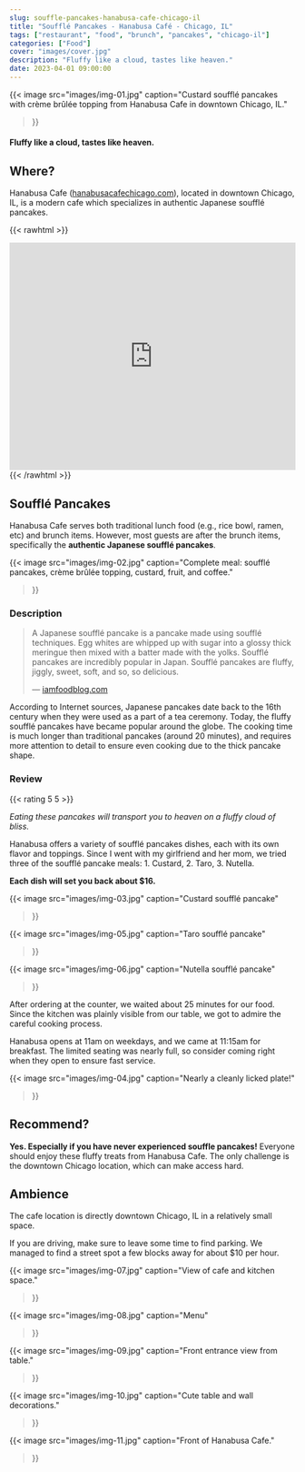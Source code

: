 ```yaml
---
slug: souffle-pancakes-hanabusa-cafe-chicago-il
title: "Soufflé Pancakes - Hanabusa Café - Chicago, IL"
tags: ["restaurant", "food", "brunch", "pancakes", "chicago-il"]
categories: ["Food"]
cover: "images/cover.jpg"
description: "Fluffy like a cloud, tastes like heaven."
date: 2023-04-01 09:00:00
---
```


{{< image
    src="images/img-01.jpg"
    caption="Custard soufflé pancakes with crème brûlée topping from Hanabusa Cafe in downtown Chicago, IL."
>}}

#### Fluffy like a cloud, tastes like heaven.

## Where?

Hanabusa Cafe ([hanabusacafechicago.com](https://www.hanabusacafechicago.com/)), located in downtown Chicago, IL, is a modern cafe which specializes in authentic Japanese soufflé pancakes.

{{< rawhtml >}}
<br/>
<iframe src="https://www.google.com/maps/embed?pb=!1m18!1m12!1m3!1d2970.5064351907226!2d-87.62895328433287!3d41.881964473151015!2m3!1f0!2f0!3f0!3m2!1i1024!2i768!4f13.1!3m3!1m2!1s0x880e2dae45610401%3A0x1dc1809b6722610!2sHanabusa%20Cafe!5e0!3m2!1sen!2sus!4v1680361040054!5m2!1sen!2sus" width="800" height="400" frameborder="0" style="border:0; max-width:100%;" allowfullscreen></iframe>
{{< /rawhtml >}}

## Soufflé Pancakes

Hanabusa Cafe serves both traditional lunch food (e.g., rice bowl, ramen, etc) and brunch items. However, most guests are after the brunch items, specifically the **authentic Japanese soufflé pancakes**.

{{< image
    src="images/img-02.jpg"
    caption="Complete meal: soufflé pancakes, crème brûlée topping, custard, fruit, and coffee."
>}}

### Description

> A Japanese soufflé pancake is a pancake made using soufflé techniques. Egg whites are whipped up with sugar into a glossy thick meringue then mixed with a batter made with the yolks. Soufflé pancakes are incredibly popular in Japan. Soufflé pancakes are fluffy, jiggly, sweet, soft, and so, so delicious.
>
> &mdash; [iamfoodblog.com](https://iamafoodblog.com/fluffy-japanese-pancakes-souffle-pancake-recipe/)

According to Internet sources, Japanese pancakes date back to the 16th century when they were used as a part of a tea ceremony.
Today, the fluffy soufflé pancakes have became popular around the globe.
The cooking time is much longer than traditional pancakes (around 20 minutes), and requires more attention to detail to ensure even cooking due to the thick pancake shape.

### Review

{{< rating 5 5 >}}

*Eating these pancakes will transport you to heaven on a fluffy cloud of bliss.*

Hanabusa offers a variety of soufflé pancakes dishes, each with its own flavor and toppings. Since I went with my girlfriend and her mom, we tried three of the soufflé pancake meals: 1. Custard, 2. Taro, 3. Nutella.

**Each dish will set you back about $16.**

{{< image
    src="images/img-03.jpg"
    caption="Custard soufflé pancake"
>}}

{{< image
    src="images/img-05.jpg"
    caption="Taro soufflé pancake"
>}}

{{< image
    src="images/img-06.jpg"
    caption="Nutella soufflé pancake"
>}}

After ordering at the counter, we waited about 25 minutes for our food.
Since the kitchen was plainly visible from our table, we got to admire the careful cooking process.

Hanabusa opens at 11am on weekdays, and we came at 11:15am for breakfast.
The limited seating was nearly full, so consider coming right when they open to ensure fast service.

{{< image
    src="images/img-04.jpg"
    caption="Nearly a cleanly licked plate!"
>}}

## Recommend?

**Yes. Especially if you have never experienced souffle pancakes!**
Everyone should enjoy these fluffy treats from Hanabusa Cafe.
The only challenge is the downtown Chicago location, which can make access hard.

## Ambience

The cafe location is directly downtown Chicago, IL in a relatively small space.

If you are driving, make sure to leave some time to find parking.
We managed to find a street spot a few blocks away for about $10 per hour.

{{< image
    src="images/img-07.jpg"
    caption="View of cafe and kitchen space."
>}}

{{< image
    src="images/img-08.jpg"
    caption="Menu"
>}}

{{< image
    src="images/img-09.jpg"
    caption="Front entrance view from table."
>}}

{{< image
    src="images/img-10.jpg"
    caption="Cute table and wall decorations."
>}}

{{< image
    src="images/img-11.jpg"
    caption="Front of Hanabusa Cafe."
>}}
